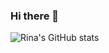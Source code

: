 ### Hi there 👋

![Rina's GitHub stats](https://github-readme-stats.vercel.app/api?username=rinaok&show_icons=true&theme=radical)
